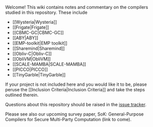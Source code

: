 Welcome! This wiki contains notes and commentary on the compilers studied in this repository. These include

- [[Wysteria|Wysteria]]
- [[Frigate|Frigate]]
- [[CBMC-GC|CBMC-GC]]
- [[ABY|ABY]]
- [[EMP-toolkit|EMP toolkit]]
- [[Sharemind|Sharemind]]
- [[Obliv-C|Obliv-C]]
- [[ObliVM|ObliVM]]
- [[SCALE-MAMBA|SCALE-MAMBA]]
- [[PICCO|PICCO]]
- [[TinyGarble|TinyGarble]]

If your project is not included here and you would like it to be, please peruse the [[Inclusion Criteria|Inclusion Criteria]] and take the steps outlined therein.

Questions about this repository should be raised in the [issue tracker](https://github.com/MPC-SoK/frameworks/issues).

Please see also our upcoming survey paper, SoK: General-Purpose Compilers for Secure Multi-Party Computation (link to come).